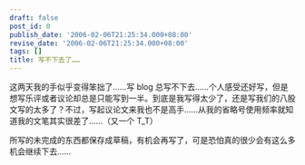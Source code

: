 ```yaml
---
draft: false
post_id: 0
publish_date: '2006-02-06T21:25:34.000+08:00'
revise_date: '2006-02-06T21:25:34.000+08:00'
tags: []
title: 写不下去了……
---
```


这两天我的手似乎变得笨拙了……写 blog 总写不下去……个人感受还好写，但是想写乐评或者议论却总是只能写到一半。到底是我写得太少了，还是写我们的八股文写的太多了？不过，写起议论文来我也不是高手……从我的省略号使用频率就知道我的文笔其实很差了……（又一个 T_T）

所写的未完成的东西都保存成草稿，有机会再写了，可是恐怕真的很少会有这么多机会继续下去……
